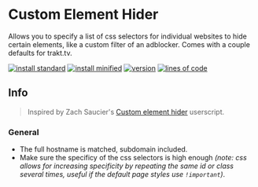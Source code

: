 # Custom Element Hider
Allows you to specify a list of css selectors for individual websites to hide certain elements, like a custom filter of an adblocker. Comes with a couple defaults for trakt.tv.

[![install standard](https://img.shields.io/badge/install-standard-006400)](https://raw.githubusercontent.com/Fenn3c401/Trakt.tv-Userscript-Collection/main/userscripts/dist/rg49pj29.user.js) [![install minified](https://img.shields.io/badge/install-minified-64962a)](https://raw.githubusercontent.com/Fenn3c401/Trakt.tv-Userscript-Collection/main/userscripts/dist/rg49pj29.min.user.js) [![version](https://img.shields.io/badge/version-1.0.2-blue)](../../../../commits/main/userscripts/dist/rg49pj29.user.js) [![lines of code](https://img.shields.io/badge/loc-15-orange)](../../userscripts/dist/rg49pj29.user.js)

## Info
> Inspired by Zach Saucier's [Custom element hider](https://greasyfork.org/scripts/30410) userscript.

### General
- The full hostname is matched, subdomain included.
- Make sure the specificy of the css selectors is high enough *(note: css allows for increasing specificity by repeating the same id or class several times, useful if the default page styles use `!important`)*.
